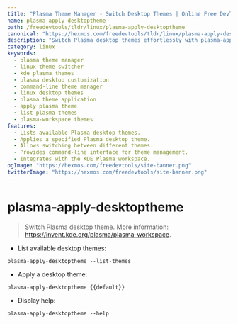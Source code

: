 ```yaml
---
title: "Plasma Theme Manager - Switch Desktop Themes | Online Free DevTools by Hexmos"
name: plasma-apply-desktoptheme
path: /freedevtools/tldr/linux/plasma-apply-desktoptheme
canonical: "https://hexmos.com/freedevtools/tldr/linux/plasma-apply-desktoptheme/"
description: "Switch Plasma desktop themes effortlessly with plasma-apply-desktoptheme.  Manage and apply themes using the command line. Free online tool, no registration required."
category: linux
keywords:
  - plasma theme manager
  - linux theme switcher
  - kde plasma themes
  - plasma desktop customization
  - command-line theme manager
  - linux desktop themes
  - plasma theme application
  - apply plasma theme
  - list plasma themes
  - plasma-workspace themes
features:
  - Lists available Plasma desktop themes.
  - Applies a specified Plasma desktop theme.
  - Allows switching between different themes.
  - Provides command-line interface for theme management.
  - Integrates with the KDE Plasma workspace.
ogImage: "https://hexmos.com/freedevtools/site-banner.png"
twitterImage: "https://hexmos.com/freedevtools/site-banner.png"
---
```


# plasma-apply-desktoptheme

> Switch Plasma desktop theme.
> More information: <https://invent.kde.org/plasma/plasma-workspace>.

- List available desktop themes:

`plasma-apply-desktoptheme --list-themes`

- Apply a desktop theme:

`plasma-apply-desktoptheme {{default}}`

- Display help:

`plasma-apply-desktoptheme --help`
